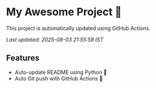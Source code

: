 # My Awesome Project 🚀

This project is automatically updated using GitHub Actions.

_Last updated: 2025-08-03 21:55:58 IST_

## Features
- Auto-update README using Python 🐍
- Auto Git push with GitHub Actions 🤖

